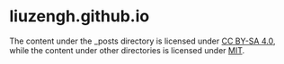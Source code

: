 # liuzengh.github.io

The content under the _posts directory is licensed under [CC BY-SA 4.0](_posts/LICENSE), while the content under other directories is licensed under [MIT](LICENSE).
